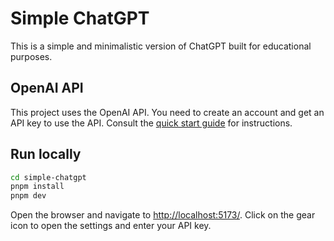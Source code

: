 # Simple ChatGPT

This is a simple and minimalistic version of ChatGPT built for educational purposes.

## OpenAI API

This project uses the OpenAI API. You need to create an account and get an API key to use the API. Consult the [quick start guide](https://platform.openai.com/docs/quickstart) for instructions.

## Run locally

```bash
cd simple-chatgpt
pnpm install
pnpm dev
```

Open the browser and navigate to <http://localhost:5173/>. Click on the gear icon to open the settings and enter your API key.
